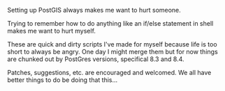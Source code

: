 Setting up PostGIS always makes me want to hurt someone.

Trying to remember how to do anything like an if/else statement in shell makes
me want to hurt myself.

These are quick and dirty scripts I've made for myself because life is too short
to always be angry. One day I might merge them but for now things are chunked
out by PostGres versions, specifical 8.3 and 8.4.

Patches, suggestions, etc. are encouraged and welcomed. We all have better
things to do be doing that this...
